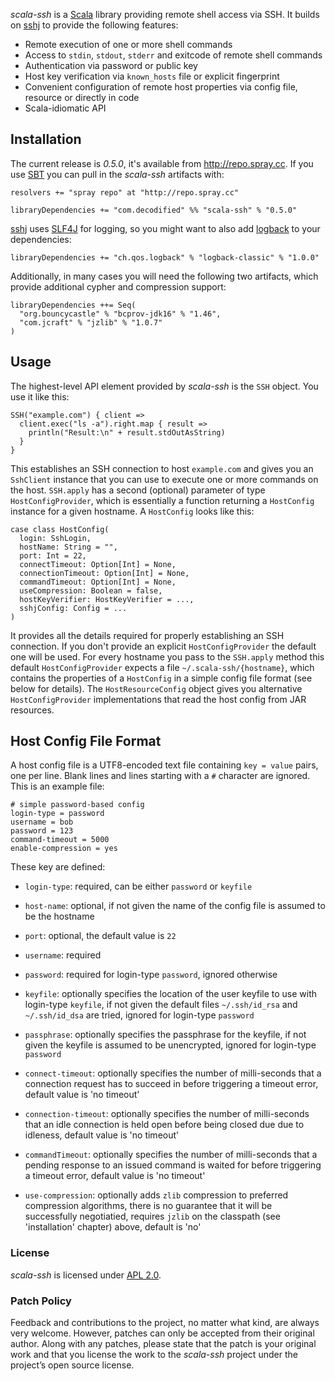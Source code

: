 _scala-ssh_ is a [Scala] library providing remote shell access via SSH.
It builds on [sshj] to provide the following features:

* Remote execution of one or more shell commands
* Access to `stdin`, `stdout`, `stderr` and exitcode of remote shell commands
* Authentication via password or public key
* Host key verification via `known_hosts` file or explicit fingerprint
* Convenient configuration of remote host properties via config file, resource or directly in code
* Scala-idiomatic API


## Installation

The current release is *0.5.0*, it's available from <http://repo.spray.cc>.
If you use [SBT] you can pull in the _scala-ssh_ artifacts with:

    resolvers += "spray repo" at "http://repo.spray.cc"

    libraryDependencies += "com.decodified" %% "scala-ssh" % "0.5.0"

[sshj] uses [SLF4J] for logging, so you might want to also add [logback] to your dependencies:

    libraryDependencies += "ch.qos.logback" % "logback-classic" % "1.0.0"

Additionally, in many cases you will need the following two artifacts, which provide additional cypher and compression
support:

    libraryDependencies ++= Seq(
      "org.bouncycastle" % "bcprov-jdk16" % "1.46",
      "com.jcraft" % "jzlib" % "1.0.7"
    )


## Usage

The highest-level API element provided by _scala-ssh_ is the `SSH` object. You use it like this:

    SSH("example.com") { client =>
      client.exec("ls -a").right.map { result =>
        println("Result:\n" + result.stdOutAsString)
      }
    }

This establishes an SSH connection to host `example.com` and gives you an `SshClient` instance that you can use
to execute one or more commands on the host.
`SSH.apply` has a second (optional) parameter of type `HostConfigProvider`, which is essentially a function returning
a `HostConfig` instance for a given hostname. A `HostConfig` looks like this:

    case class HostConfig(
      login: SshLogin,
      hostName: String = "",
      port: Int = 22,
      connectTimeout: Option[Int] = None,
      connectionTimeout: Option[Int] = None,
      commandTimeout: Option[Int] = None,
      useCompression: Boolean = false,
      hostKeyVerifier: HostKeyVerifier = ...,
      sshjConfig: Config = ...
    )

It provides all the details required for properly establishing an SSH connection.
If you don't provide an explicit `HostConfigProvider` the default one will be used. For every hostname you pass to the
`SSH.apply` method this default `HostConfigProvider` expects a file `~/.scala-ssh/{hostname}`, which contains the
properties of a `HostConfig` in a simple config file format (see below for details). The `HostResourceConfig` object
gives you alternative `HostConfigProvider` implementations that read the host config from JAR resources.


## Host Config File Format

A host config file is a UTF8-encoded text file containing `key = value` pairs, one per line. Blank lines and lines
starting with a `#` character are ignored. This is an example file:

    # simple password-based config
    login-type = password
    username = bob
    password = 123
    command-timeout = 5000
    enable-compression = yes

These key are defined:

* `login-type`: required, can be either `password` or `keyfile`

* `host-name`: optional, if not given the name of the config file is assumed to be the hostname

* `port`: optional, the default value is `22`

* `username`: required

* `password`: required for login-type `password`, ignored otherwise

* `keyfile`: optionally specifies the location of the user keyfile to use with login-type `keyfile`,
  if not given the default files `~/.ssh/id_rsa` and `~/.ssh/id_dsa` are tried, ignored for login-type `password`

* `passphrase`: optionally specifies the passphrase for the keyfile, if not given the keyfile is assumed to be
  unencrypted, ignored for login-type `password`

* `connect-timeout`: optionally specifies the number of milli-seconds that a connection request has to succeed in
  before triggering a timeout error, default value is 'no timeout'

* `connection-timeout`: optionally specifies the number of milli-seconds that an idle connection is held open before
  being closed due due to idleness, default value is 'no timeout'

* `commandTimeout`: optionally specifies the number of milli-seconds that a pending response to an issued command
  is waited for before triggering a timeout error, default value is 'no timeout'

* `use-compression`: optionally adds `zlib` compression to preferred compression algorithms, there is no guarantee
  that it will be successfully negotiatied, requires `jzlib` on the classpath (see 'installation' chapter) above,
  default is 'no'


### License

_scala-ssh_ is licensed under [APL 2.0].


### Patch Policy

Feedback and contributions to the project, no matter what kind, are always very welcome.
However, patches can only be accepted from their original author.
Along with any patches, please state that the patch is your original work and that you license the work to the
_scala-ssh_ project under the project’s open source license.


  [Scala]: http://www.scala-lang.org/
  [sshj]: https://github.com/shikhar/sshj
  [SBT]: https://github.com/harrah/xsbt/wiki
  [SLF4J]: http://www.slf4j.org/
  [logback]: http://logback.qos.ch/
  [APL 2.0]: http://www.apache.org/licenses/LICENSE-2.0